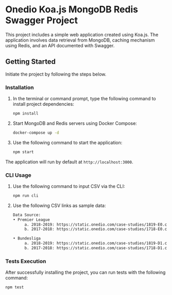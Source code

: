 # Onedio Koa.js MongoDB Redis Swagger Project

This project includes a simple web application created using Koa.js. The application involves data retrieval from MongoDB, caching mechanism using Redis, and an API documented with Swagger.

## Getting Started

Initiate the project by following the steps below.

### Installation

1. In the terminal or command prompt, type the following command to install project dependencies:

   ```bash
   npm install

   ```

2. Start MongoDB and Redis servers using Docker Compose:

   ```bash
   docker-compose up -d
   ```

3. Use the following command to start the application:

   ```bash
   npm start
   ```

The application will run by default at `http://localhost:3000`.

### CLI Usage

1. Use the following command to input CSV via the CLI:

   ```bash
   npm run cli
   ```

2. Use the following CSV links as sample data:

   ```bash
   Data Source:
   • Premier League
        a. 2018-2019: https://static.onedio.com/case-studies/1819-E0.csv
        b. 2017-2018: https://static.onedio.com/case-studies/1718-E0.csv

   • Bundesliga
        a. 2018-2019: https://static.onedio.com/case-studies/1819-D1.csv
        b. 2017-2018: https://static.onedio.com/case-studies/1718-D1.csv
   ```

### Tests Execution

After successfully installing the project, you can run tests with the following command:

```bash
npm test
```
